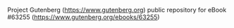 Project Gutenberg (https://www.gutenberg.org) public repository for eBook #63255 (https://www.gutenberg.org/ebooks/63255)

